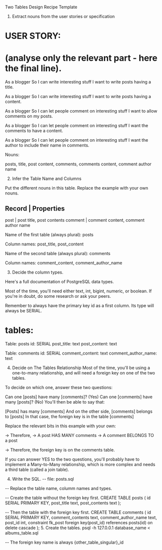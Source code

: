 Two Tables Design Recipe Template

1. Extract nouns from the user stories or specification
#  USER STORY:
# (analyse only the relevant part - here the final line).

As a blogger
So I can write interesting stuff
I want to write posts having a title.

As a blogger
So I can write interesting stuff
I want to write posts having a content.

As a blogger
So I can let people comment on interesting stuff
I want to allow comments on my posts.

As a blogger
So I can let people comment on interesting stuff
I want the comments to have a content.

As a blogger
So I can let people comment on interesting stuff
I want the author to include their name in comments.

Nouns:

posts, title, post content, comments, comments content, comment author name


2. Infer the Table Name and Columns

Put the different nouns in this table. Replace the example with your own nouns.

Record  |	 Properties
---------------------
post    |	 post title, post contents
comment |  comment content, comment author name


Name of the first table (always plural): posts

Column names: post_title, post_content

Name of the second table (always plural): comments

Column names: comment_content, comment_author_name

3. Decide the column types.

Here's a full documentation of PostgreSQL data types.

Most of the time, you'll need either text, int, bigint, numeric, or boolean. If you're in doubt, do some research or ask your peers.

Remember to always have the primary key id as a first column. Its type will always be SERIAL.

# tables:

Table: posts
id: SERIAL
post_title: text
post_content: text

Table: comments
id: SERIAL
comment_content: text
comment_author_name: text


4. Decide on The Tables Relationship
Most of the time, you'll be using a one-to-many relationship, and will need a foreign key on one of the two tables.

To decide on which one, answer these two questions:

Can one [posts] have many [comments]? (Yes)
Can one [comments] have many [posts]? (No)
You'll then be able to say that:

[Posts] has many [comments]
And on the other side, [comments] belongs to [posts]
In that case, the foreign key is in the table [comments]

Replace the relevant bits in this example with your own:


-> Therefore,
-> A post HAS MANY comments
-> A comment BELONGS TO a post

-> Therefore, the foreign key is on the comments table.

If you can answer YES to the two questions, you'll probably have to implement a Many-to-Many relationship, which is more complex and needs a third table (called a join table).

4. Write the SQL.
-- file: posts.sql

-- Replace the table name, columm names and types.

-- Create the table without the foreign key first.
CREATE TABLE posts (
  id SERIAL PRIMARY KEY,
  post_title text,
  post_contents text
);

-- Then the table with the foreign key first.
CREATE TABLE comments (
  id SERIAL PRIMARY KEY,
  comment_contents text,
  comment_author_name text,
  post_id int,
  constraint fk_post foreign key(post_id)
    references posts(id)
    on delete cascade
);
5. Create the tables.
psql -h 127.0.0.1 database_name < albums_table.sql

-- The foreign key name is always {other_table_singular}_id

